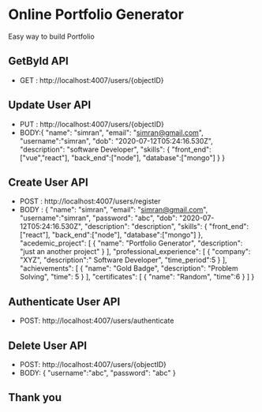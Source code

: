 # Online Portfolio Generator
Easy way to build Portfolio

## GetById API
+ GET : http://localhost:4007/users/{objectID}

## Update User API
+ PUT : http://localhost:4007/users/{objectID}
+ BODY:{
  "name": "simran",
  "email": "simran@gmail.com",
  "username":"simran",
  "dob": "2020-07-12T05:24:16.530Z",
  "description": "software Developer",
  "skills": 
    {
    "front_end":["vue","react"], 
    "back_end":["node"],
    "database":["mongo"]
    }
} 

## Create User API
+ POST : http://localhost:4007/users/register
+ BODY : {
  "name": "simran",
  "email": "simran@gmail.com",
  "username":"simran",
  "password": "abc",
  "dob": "2020-07-12T05:24:16.530Z",
  "description": "description",
  "skills": 
    {
    "front_end":["react"], 
    "back_end":["node"],
    "database":["mongo"]
    },
  "acedemic_project": [
     {
      "name": "Portfolio Generator",
      "description": "just an another project"
     }
  ],
  "professional_experience": [
    {
      "company": "XYZ",
      "description":" Software Developer",
      "time_period":5
    }
  ],
  "achievements": [
    {
      "name": "Gold Badge",
      "description": "Problem Solving",
      "time": 5
    }
  ],
  "certificates": [
    {
      "name": "Random",
      "time":6
    }
  ]
}

## Authenticate User API
+ POST: http://localhost:4007/users/authenticate

## Delete User API
+ POST: http://localhost:4007/users/{objectID}
+ BODY: {
  "username":"abc",
  "password": "abc" 
}

## Thank you
